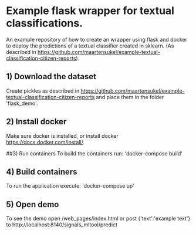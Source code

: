 # Example flask wrapper for textual classifications.

An example repository of how to create an wrapper using flask and docker to deploy the predictions of a textual classifier created in sklearn. (As described in https://github.com/maartensukel/example-textual-classification-citizen-reports).

## 1) Download the dataset
Create pickles as described in https://github.com/maartensukel/example-textual-classification-citizen-reports and place them in the folder 'flask_demo'.

## 2) Install docker
Make sure docker is installed, or install docker https://docs.docker.com/install/.

##3) Run containers
To build the containers run: 'docker-compose build'

## 4) Build containers
To run the application execute: 'docker-compose up'

## 5) Open demo
To see the demo open /web_pages/index.html or post {'text':'example text'} to http://localhost:8140/signals_mltool/predict
